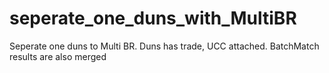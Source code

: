 # seperate_one_duns_with_MultiBR
Seperate one duns to Multi BR. Duns has trade, UCC attached. BatchMatch results are also merged

